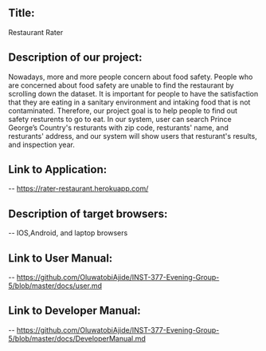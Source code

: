 
## Title: 
 Restaurant Rater
 ## Description of our project:
  
   Nowadays, more and more people concern about food safety. People who are concerned about food safety are unable to find the restaurant by scrolling down the dataset. It is important for people to have the satisfaction that they are eating in a sanitary environment and intaking food that is not contaminated. Therefore, our project goal is to help people to find out safety resturents to go to eat. In our system, user can search Prince George’s Country's resturants with zip code, resturants' name, and resturants' address, and our system will show users that resturant's results, and inspection year.

## Link to Application:
 -- https://rater-restaurant.herokuapp.com/
##  Description of target browsers:   
--  IOS,Android, and laptop browsers
## Link to User Manual: 
-- https://github.com/OluwatobiAjide/INST-377-Evening-Group-5/blob/master/docs/user.md
## Link to Developer Manual: 
-- https://github.com/OluwatobiAjide/INST-377-Evening-Group-5/blob/master/docs/DeveloperManual.md
